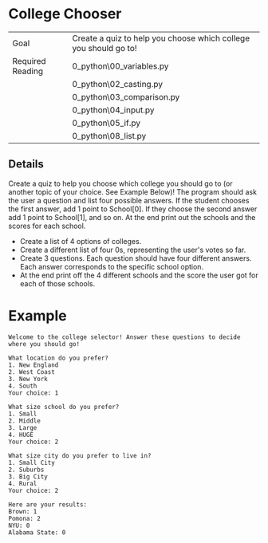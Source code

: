 # College Chooser

|||
|---|---|
|Goal|Create a quiz to help you choose which college you should go to!|
|Required Reading| 0_python\00_variables.py|
||0_python\02_casting.py|
||0_python\03_comparison.py|
||0_python\04_input.py|
||0_python\05_if.py|
||0_python\08_list.py|

## Details
Create a quiz to help you choose which college you should go to (or another topic of your choice. See Example Below)! The program should ask the user a question and list four possible answers. If the student chooses the first answer, add 1 point to School[0]. If they choose the second answer add 1 point to School[1], and so on. At the end print out the schools and the scores for each school.

- Create a list of 4 options of colleges.
- Create a different list of four 0s, representing the user's votes so far.
- Create 3 questions. Each question should have four different answers. Each answer corresponds to the specific school option.
- At the end print off the 4 different schools and the score the user got for each of those schools.


# Example
```
Welcome to the college selector! Answer these questions to decide where you should go!

What location do you prefer?
1. New England
2. West Coast
3. New York
4. South
Your choice: 1
   
What size school do you prefer?
1. Small
2. Middle
3. Large
4. HUGE
Your choice: 2

What size city do you prefer to live in?
1. Small City
2. Suburbs
3. Big City
4. Rural
Your choice: 2

Here are your results:
Brown: 1
Pomona: 2
NYU: 0
Alabama State: 0
```
